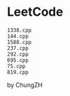 # LeetCode 

``` 
1338.cpp
144.cpp
1588.cpp
237.cpp
292.cpp
695.cpp
75.cpp
819.cpp
``` 

by ChungZH
